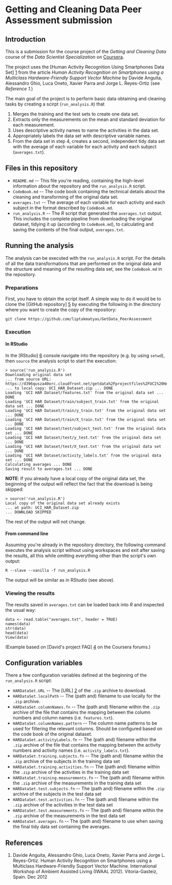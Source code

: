 Getting and Cleaning Data Peer Assessment submission
====================================================

Introduction
------------

This is a submission for the course project of the
_Getting and Cleaning Data_ course of the _Data Scientist Specialization_
on [Coursera](https://www.coursera.org/).

The project uses the
[Human Activity Recognition Using Smartphones Data Set] [1]
from the article
_Human Activity Recognition on Smartphones
using a Multiclass Hardware-Friendly Support Vector Machine_ by
Davide Anguita, Alessandro Ghio, Luca Oneto,
Xavier Parra and Jorge L. Reyes-Ortiz
(see _Reference 1._)

The main goal of the project is to perform basic data obtaining and cleaning
tasks by creating a scirpt (`run_analysis.R`) that

1.  Merges the training and the test sets to create one data set.
2.  Extracts only the measurements on the mean and standard deviation for each
    measurement. 
3.  Uses descriptive activity names to name the activities in the data set.
4.  Appropriately labels the data set with descriptive variable names. 
5.  From the data set in step 4, creates a second, independent tidy data set
    with the average of each variable for each activity and each subject
    (`averages.txt`).


Files in this repository
------------------------

*   `README.md` --
    This file you're reading, containing the high-level information about the
    repository and the `run_analysis.R` script.
*   `CodeBook.md` --
    The code book containing the technical details about the cleaning and
    transforming of the original data set.
*   `averages.txt` --
    The average of each variable for each activity and each subject in the
    format described by `CodeBook.md`.
*   `run_analysis.R` --
    The _R_ script that generated the `averages.txt` output. This includes the
    complete pipeline from downloading the original dataset, tidying it up
    (according to `CodeBook.md`), to calculating and saving the contents of the
    final output, `averages.txt`.


Running the analysis
--------------------

The analysis can be executed with the `run_analysis.R` script. For the details
of all the data transformations that are performed on the original data and the
structure and meaning of the resulting data set, see the `CodeBook.md` in the
repository.

### Preparations

First, you have to obtain the script itself. A simple way to do it would be to
clone the [GitHub repository] [5] by executing the following in the directory
where you want to create the copy of the repository:

    git clone https://github.com/liptakmatyas/GetData_PeerAssessment

### Execution

#### In RStudio

In the [RStudio] [6] console navigate into the repository (e.g. by using
`setwd`), then `source` the analysis script to start the execution:

    > source('run_analysis.R')
    Downloading original data set
    ... from source URL: https://d396qusza40orc.cloudfront.net/getdata%2Fprojectfiles%2FUCI%20HAR%20Dataset.zip
    ... to local copy: UCI_HAR_Dataset.zip ... DONE
    Loading 'UCI HAR Dataset/features.txt' from the original data set ... DONE
    Loading 'UCI HAR Dataset/train/subject_train.txt' from the original data set ... DONE
    Loading 'UCI HAR Dataset/train/y_train.txt' from the original data set ... DONE
    Loading 'UCI HAR Dataset/train/X_train.txt' from the original data set ... DONE
    Loading 'UCI HAR Dataset/test/subject_test.txt' from the original data set ... DONE
    Loading 'UCI HAR Dataset/test/y_test.txt' from the original data set ... DONE
    Loading 'UCI HAR Dataset/test/X_test.txt' from the original data set ... DONE
    Loading 'UCI HAR Dataset/activity_labels.txt' from the original data set ... DONE
    Calculating averages ... DONE
    Saving result to averages.txt ... DONE

**NOTE**:
If you already have a local copy of the original data set, the beginning of the
output will reflect the fact that the download is being skipped:

    > source('run_analysis.R')
    Local copy of the original data set already exists
    ... at path: UCI_HAR_Dataset.zip
    ... DOWNLOAD SKIPPED

The rest of the output will not change.

#### From command line

Assuming you're already in the repository directory, the following command
executes the analysis script without using workspaces and exit after saving the
results, all this while omitting everything other than the script's own output:

    R --slave --vanilla -f run_analysis.R

The output will be similar as in RStudio (see above).

### Viewing the results

The results saved in `averages.txt` can be loaded back into _R_ and inspected the
usual way:

    data <- read.table("averages.txt", header = TRUE)
    names(data)
    str(data)
    head(data)
    View(data)

(Example based on [David's project FAQ] [4] on the Coursera forums.)


Configuration variables
-----------------------

There a few configuration variables defined at the beginning of the
`run_analysis.R` script:

*   `HARDataSet.URL` --
    The [URL] [2] of the `.zip` archive to download.
*   `HARDataSet.localPath` --
    The (path and) filename to use locally for the `.zip` archive.
*   `HARDataSet.columnNames.fn` --
    The (path and) filename within the `.zip` archive of the file that
    contains the mapping between the column numbers and column names (i.e.
    `features.txt`).
*   `HARDataSet.columnNames.pattern` --
    The column name patterns to be used for filtering the relevant columns.
    Should be configured based on the code book of the original dataset.
*   `HARDataSet.activityLabels.fn` --
    The (path and) filename within the `.zip` archive of the file that
    contains the mapping between the activity numbers and activity names (i.e.
    `activity_labels.txt`).
*   `HARDataSet.training.subjects.fn` --
    The (path and) filename within the `.zip` archive of the subjects in
    the training data set
*   `HARDataSet.training.activities.fn` --
    The (path and) filename within the `.zip` archive of the activities in
    the training data set
*   `HARDataSet.training.measurements.fn` --
    The (path and) filename within the `.zip` archive of the measurements in
    the training data set
*   `HARDataSet.test.subjects.fn` --
    The (path and) filename within the `.zip` archive of the subjects in
    the test data set
*   `HARDataSet.test.activities.fn` --
    The (path and) filename within the `.zip` archive of the activities in
    the test data set
*   `HARDataSet.test.measurements.fn` --
    The (path and) filename within the `.zip` archive of the measurements in
    the test data set
*   `HARDataSet.averages.fn` --
    The (path and) filename to use when saving the final tidy data set
    containing the averages.


References
----------

1.  Davide Anguita, Alessandro Ghio, Luca Oneto, Xavier Parra and Jorge L.
    Reyes-Ortiz. Human Activity Recognition on Smartphones using a Multiclass
    Hardware-Friendly Support Vector Machine. International Workshop of Ambient
    Assisted Living (IWAAL 2012). Vitoria-Gasteiz, Spain. Dec 2012


[1]: http://archive.ics.uci.edu/ml/datasets/Human+Activity+Recognition+Using+Smartphones "Human Activity Recognition Using Smartphones Data Set"
[2]: https://d396qusza40orc.cloudfront.net/getdata%2Fprojectfiles%2FUCI%20HAR%20Dataset.zip "Human Activity Recognition Using Smartphones Data Set / Coursera copy"
[3]: http://en.wikipedia.org/wiki/Zip_(file_format) "Zip (file format) / Wikipedia"
[4]: https://class.coursera.org/getdata-007/forum/thread?thread_id=49 "David's project FAQ"
[5]: https://github.com/liptakmatyas/GetData_PeerAssessment "GitHub repository"
[6]: http://www.rstudio.com/ "RStudio"

